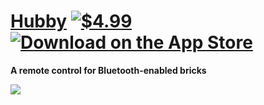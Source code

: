 # [Hubby](https://toddheasley.com/hubby) [![$4.99](https://toddheasley.com/hubby/price.svg)](https://apps.apple.com/app/id6742765350) [![Download on the App Store](https://toddheasley.com/hubby/download.svg)](https://apps.apple.com/app/id6742765350)

__A remote control for Bluetooth-enabled bricks__

<p><a href="https://toddheasley.com/hubby"><picture>
  <source media="(prefers-color-scheme: dark)" srcset="https://toddheasley.com/hubby/hubby-app-alt-dark.png">
  <img src="https://toddheasley.com/hubby/hubby-app-alt.png">
</picture></a></p>
